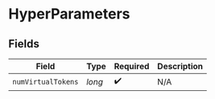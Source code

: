 # HyperParameters


## Fields

| Field              | Type               | Required           | Description        |
| ------------------ | ------------------ | ------------------ | ------------------ |
| `numVirtualTokens` | *long*             | :heavy_check_mark: | N/A                |